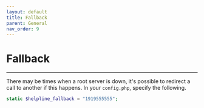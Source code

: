```yaml
---
layout: default
title: Fallback
parent: General
nav_order: 9
---
```


# Fallback

---


There may be times when a root server is down, it's possible to redirect a call to another if this happens.  In your `config.php`, specify the following.

```php
static $helpline_fallback = "1919555555";
```
